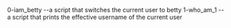 0-iam_betty --a script that switches the current user to betty
1-who_am_1 -- a script that prints the effective username of the current user
